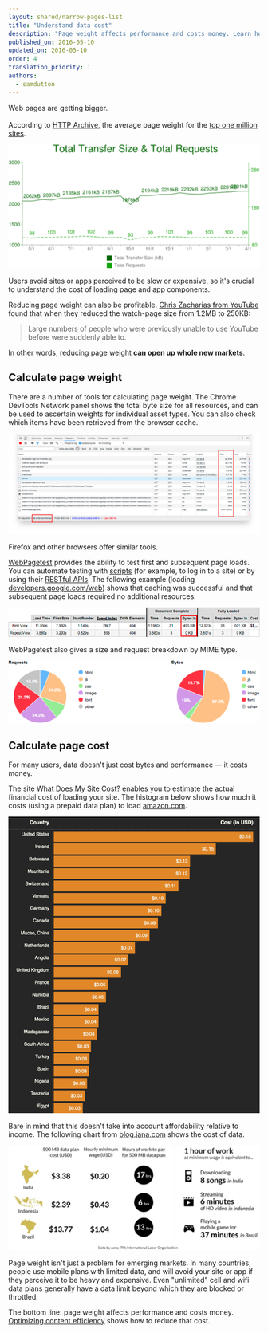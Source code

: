 ```yaml
---
layout: shared/narrow-pages-list
title: "Understand data cost"
description: "Page weight affects performance and costs money. Learn how to calculate the data cost of your site."
published_on: 2016-05-10
updated_on: 2016-05-10
order: 4
translation_priority: 1
authors:
  - samdutton
---
```


<p class="intro">
Web pages are getting bigger. <br><br>According to <a href="http://httparchive.org/trends.php#bytesTotal&reqTotal">HTTP Archive</a>, the average page weight for the <a href="http://httparchive.org/about.php#listofurls">top one million sites</a>.

</p>

![HTTP Archive graph showing increasing total transfer size and total requests](images/http-archive-graph-total-transfer-size-and-requests.png)

Users avoid sites or apps perceived to be slow or expensive, so it's crucial to understand the cost of loading page and app components.

Reducing page weight can also be profitable. [Chris Zacharias from YouTube](http://blog.chriszacharias.com/page-weight-matters) found that when they reduced the watch-page size from 1.2MB to 250KB:

> Large numbers of people who were previously unable to use YouTube before were suddenly able to.

In other words, reducing page weight **can open up whole new markets**.

## Calculate page weight

There are a number of tools for calculating page weight. The Chrome DevTools Network panel shows the total byte size for all resources, and can be used to ascertain weights for individual asset types. You can also check which items have been retrieved from the browser cache.

![Chrome DevTools Network panel showing resource sizes](images/chrome-dev-tools.png)

Firefox and other browsers offer similar tools.

[WebPagetest](http://webpagetest.org) provides the ability to test first and subsequent page loads. You can automate testing with [scripts](https://sites.google.com/a/webpagetest.org/docs/using-webpagetest/scripting) (for example, to log in to a site) or by using their [RESTful APIs](https://sites.google.com/a/webpagetest.org/docs/advanced-features/webpagetest-restful-apis). The following example (loading [developers.google.com/web](https://developers.google.com/web/)) shows that caching was successful and that subsequent page loads required no additional resources.

![WebPagetest results showing total byte size for first and repeat page visits](images/webpagetest-first-and-repeat.png)

WebPagetest also gives a size and request breakdown by MIME type.

![WebPagetest pie charts showing requests and bytes by MIME type](images/webpagetest-requests-and-bytes-pie-charts.png)

## Calculate page cost

For many users, data doesn't just cost bytes and performance — it costs money.

The site [What Does My Site Cost?](https://whatdoesmysitecost.com/) enables you to estimate the actual financial cost of loading your site. The histogram below shows how much it costs (using a prepaid data plan) to load [amazon.com](https://www.amazon.com/).

![Estimated data cost (in 20 countries) of loading the amazon.com homepage](images/what-does-my-site-cost.png)

Bare in mind that this doesn't take into account affordability relative to income. The following chart from [blog.jana.com](https://blog.jana.com/2015/05/21/the-data-trap-affordable-smartphones-expensive-data/) shows the cost of data.

![Comparative data for relative data cost in India, Indonesia and Brazil](images/relative-data-cost-india-indonesia-brazil.png)

Page weight isn't just a problem for emerging markets. In many countries, people use mobile plans with limited data, and will avoid your site or app if they perceive it to be heavy and expensive. Even "unlimited" cell and wifi data plans generally have a data limit beyond which they are blocked or throttled.

The bottom line: page weight affects performance and costs money. [Optimizing content efficiency](https://developers.google.com/web/fundamentals/performance/optimizing-content-efficiency/?hl=en]) shows how to reduce that cost.

